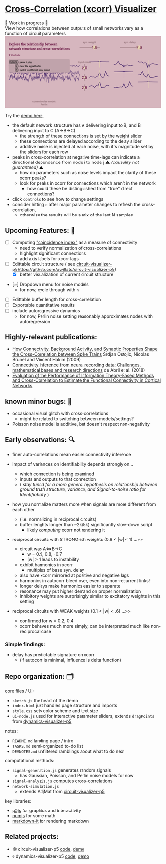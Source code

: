 # [Cross-Correlation (xcorr) Visualizer](https://awillats.github.io/xcorr-visualizer-p5/)

🚧  Work in progress 🚧  
View how correlations between outputs of small networks vary as a function of circuit parameters
![preview of interface](assets/example_screenshot.png)

Try the [demo here](https://awillats.github.io/xcorr-visualizer-p5/),  
- the default network structure has A delivering input to B, and B delivering input to C (A->B->C)
  - the strength of these connections is set by the weight slider 
  - these connections are delayed according to the delay slider
  - additive noise is injected at each noise, with it's magnitude set by the sliders for each row
- peaks in cross-correlation at negative time-lags can indicate a directional dependence from node i to node j ⚠️ *(causality not guaranteed)* ⚠️
  - how do parameters such as noise levels impact the clarity of these xcorr peaks?
  - look for peaks in xcorr for connections which aren't in the network
    - how could these be distinguished from "true" direct connections?
- click `controls` to see how to change settings
- consider hitting `c` after major parameter changes to refresh the cross-correlation,
  - otherwise the results will be a mix of the last N samples


## Upcoming Features: 🔮
- [ ] Computing ["coincidence index"](https://journals.plos.org/plosone/article?id=10.1371/journal.pone.0027431) as a measure of connectivity
  - need to verify normalization of cross-correlations
  - highlight significant connections   
  - add axis labels for xcorr lags
- [ ] Edittable circuit structure ( see [circuit-visualizer-p5]()https://github.com/awillats/circuit-visualizer-p5)
  - [x] better visualization of current circuit structure 
- [~] Dropdown menu for noise models
    - for now, cycle through with `n`
- [ ] Edittable buffer length for cross-correlation
- [ ] Exportable quantitative results
- [ ] include autoregressive dynamics
     - for now, Perlin noise setting reasonably approximates nodes with autoregression
## Highly-relevant publications: 
- [How Connectivity, Background Activity, and Synaptic Properties Shape the Cross-Correlation between Spike Trains](https://www.jneurosci.org/content/29/33/10234) Srdjan Ostojic, Nicolas Brunel and Vincent Hakim (2009)
- [Connectivity inference from neural recording data: Challenges, mathematical bases and research directions](https://www.sciencedirect.com/science/article/pii/S0893608018300704#b122) de Abril et al. (2018)
- [Evaluation of the Performance of Information Theory-Based Methods and Cross-Correlation to Estimate the Functional Connectivity in Cortical Networks](https://journals.plos.org/plosone/article?id=10.1371/journal.pone.0006482)

## known minor bugs: 🐞
- occasional visual glitch with cross-correlations
  - might be related to switching between models/settings?
- Poisson noise model is additive, but doesn't respect non-negativity

## Early observations: 🔍 
- finer auto-correlations mean easier connectivity inference
- impact of variances on identifiability depends strongly on...
  - which connection is being examined
  - inputs and outputs to that connection
  - ( *stay tuned for a more general hypothesis on relationship between ground truth structure, variance, and Signal-to-noise ratio for Identifiability* )  
- how you normalize matters more when signals are more different from each other  
  - (i.e. normalizing in reciprocal circuits)
  - buffer lenghts longer than ~2k(5k) significantly slow-down script
      - likely *computing* xcorr not rendering it

- reciprocal circuits with STRONG-ish weights (0.6 < |w| < 1) ...>>
  - circuit was A<=>B->C 
      - w = 0.9, 0.8, -0.7
      - |w| > 1 leads to instability
  - exhibit harmonics in xcorr
      - multiples of base syn. delay
  - also have xcorr mirrored at positive and negative lags
  - harmonics in autocorr bleed over, even into non-recurrent links!
  - longer delays make harmonics easier to separate 
  - resonance may put higher demand on proper normalization
  - inhibitory weights are surprisingly similar to excitatory weights in this setting
- reciprocal circuits with WEAK weights (0.1 < |w| < .6) ...>>
    - confirmed for w = 0.2, 0.4
  - xcorr behaves much more simply, can be interpretted much like non-reciprocal case 

### Simple findings:
- delay has predictable signature on xcorr  
  - (if autocorr is minimal, influence is delta function)

## Repo organization: 🗂️
core files / UI:  
- `sketch.js` the heart of the demo
- `index.html` just handles page structure and imports 
- `style.css` sets color scheme and text size 
- `ui-node.js` used for interactive parameter sliders, extends `dragPoints` from [dynamics-visualizer-p5](https://github.com/awillats/dynamics-visualizer-p://github.com/awillats/dynamics-visualizer-p5)  

notes:  
- `README.md` landing page / intro
- `TASKS.md` semi-organized to-do list
- `DEVNOTES.md` unfiltered ramblings about what to do next  

computational methods:
- `signal-generation.js` generates random signals
  - has Gaussian, Poisson, and Perlin noise models for now
- `signal-analysis.js` computes cross-correlations
- `network-simulation.js` 
  - extends AdjMat from [circuit-visualizer-p5](https://github.com/awillats/circuit-visualizer-p5/blob/main/AdjMat.j://github.com/awillats/circuit-visualizer-p5/blob/main/AdjMat.js)   

key libraries:
- [p5js](https://p5js.org/) for graphics and interactivity
- [numjs](https://github.com/nicolaspanel/numj ) for some math
- [markdown-it](https://markdown-it.github.io/) for rendering markdown


## Related projects: 
- 🕸️ circuit-visualizer-p5 [code](https://github.com/awillats/circuit-visualizer-p5), [demo](https://awillats.github.io/circuit-visualizer-p5/)
- 🌀 dynamics-visualizer-p5 [code](https://github.com/awillats/dynamics-visualizer-p5), [demo](awillats.github.io/dynamics-visualizer-p5/)

